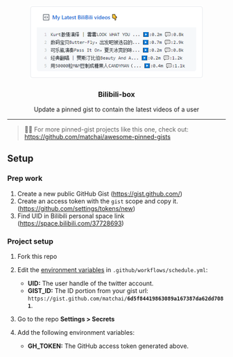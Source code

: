 <p align="center">
  <img width="400" src="./image/demo.png">
  <h3 align="center">Bilibili-box</h3>
  <p align="center">Update a pinned gist to contain the latest videos of a user</p>
</p>

---

> 📌✨ For more pinned-gist projects like this one, check out: https://github.com/matchai/awesome-pinned-gists

## Setup

### Prep work

1. Create a new public GitHub Gist (https://gist.github.com/)
1. Create an access token with the `gist` scope and copy it. (https://github.com/settings/tokens/new)
1. Find UID in Bilibili personal space link (https://space.bilibili.com/37728693)


### Project setup

1. Fork this repo
1. Edit the [environment variables](https://github.com/kejunmao/bilibili-box/.github/workflows/schedule.yml#L27) in `.github/workflows/schedule.yml`:

   - **UID:** The user handle of the twitter account.
   - **GIST_ID:** The ID portion from your gist url: `https://gist.github.com/matchai/`**`6d5f84419863089a167387da62dd7081`**.

1. Go to the repo **Settings > Secrets**
1. Add the following environment variables:
   - **GH_TOKEN:** The GitHub access token generated above.
